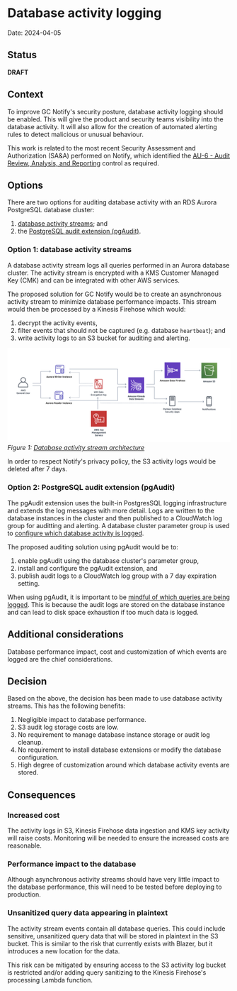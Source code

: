 # Database activity logging

Date: 2024-04-05

## Status

**DRAFT**

## Context

To improve GC Notify's security posture, database activity logging should be enabled.  This will give the product and security teams visibility into the database activity.  It will also allow for the creation of automated alerting rules to detect malicious or unusual behaviour.  

This work is related to the most recent Security Assessment and Authorization (SA&A) performed on Notify, which identified the [AU-6 - Audit Review, Analysis, and Reporting](https://www.cyber.gc.ca/en/guidance/annex-3a-security-control-catalogue-itsg-33#a33au6) control as required.

## Options

There are two options for auditing database activity with an RDS Aurora PostgreSQL database cluster:

1. [database activity streams](https://docs.aws.amazon.com/AmazonRDS/latest/AuroraUserGuide/DBActivityStreams.Overview.html); and
2. the [PostgreSQL audit extension (pgAudit)](https://docs.aws.amazon.com/AmazonRDS/latest/AuroraUserGuide/Appendix.PostgreSQL.CommonDBATasks.pgaudit.html).

### Option 1: database activity streams

A database activity stream logs all queries performed in an Aurora database cluster.  The activity stream is encrypted with a KMS Customer Managed Key (CMK) and can be integrated with other AWS services.

The proposed solution for GC Notify would be to create an asynchronous activity stream to minimize database performance impacts.  This stream would then be processed by a Kinesis Firehose which would:

1. decrypt the activity events,
1. filter events that should not be captured (e.g. database `heartbeat`); and 
1. write activity logs to an S3 bucket for auditing and alerting.

![Database activity stream architecture](./diagrams/2024-04-05.database-activity-logging/activity-stream-arch.png)
_Figure 1: [Database activity stream architecture](https://docs.aws.amazon.com/AmazonRDS/latest/AuroraUserGuide/DBActivityStreams.Overview.html#DBActivityStreams.Overview.how-they-work)_

In order to respect Notify's privacy policy, the S3 activity logs would be deleted after 7 days.

### Option 2: PostgreSQL audit extension (pgAudit)

The pgAudit extension uses the built-in PostgresSQL logging infrastructure and extends the log messages with more detail.  Logs are written to the database instances in the cluster and then published to a CloudWatch log group for auditting and alerting.  A database cluster parameter group is used to [configure which database activity is logged](https://docs.aws.amazon.com/AmazonRDS/latest/AuroraUserGuide/Appendix.PostgreSQL.CommonDBATasks.pgaudit.html#Appendix.PostgreSQL.CommonDBATasks.pgaudit.reference).

The proposed auditing solution using pgAudit would be to:

1. enable pgAudit using the database cluster's parameter group,
1. install and configure the pgAudit extension, and
1. publish audit logs to a CloudWatch log group with a 7 day expiration setting.

When using pgAudit, it is important to be [mindful of which queries are being logged](https://github.com/pgaudit/pgaudit/blob/master/README.md#usage-considerations).  This is because the audit logs are stored on the database instance and can lead to disk space exhaustion if too much data is logged.

## Additional considerations

Database performance impact, cost and customization of which events are logged are the chief considerations.

## Decision

Based on the above, the decision has been made to use database activity streams.  This has the following benefits:

1. Negligible impact to database performance.
1. S3 audit log storage costs are low.
1. No requirement to manage database instance storage or audit log cleanup.
1. No requirement to install database extensions or modify the database configuration.
1. High degree of customization around which database activity events are stored.

## Consequences

### Increased cost
The activity logs in S3, Kinesis Firehose data ingestion and KMS key activity will raise costs.  Monitoring will be needed to ensure the increased costs are reasonable.

### Performance impact to the database
Although asynchronous activity streams should have very little impact to the database performance, this will need to be tested before deploying to production.

### Unsanitized query data appearing in plaintext
The activity stream events contain all database queries.  This could include sensitive, unsanitized query data that will be stored in plaintext in the S3 bucket.  This is similar to the risk that currently exists with Blazer, but it introduces a new location for the data.  

This risk can be mitigated by ensuring access to the S3 activiity log bucket is restricted and/or adding query sanitizing to the Kinesis Firehose's processing Lambda function.  
